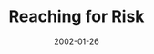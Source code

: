 ---
layout: message
category: message
series: "New Year, New Me"
title: "Reaching for Risk"
date: 2002-01-26
message_id: 297
---